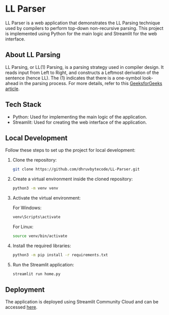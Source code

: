 # LL Parser

LL Parser is a web application that demonstrates the LL Parsing technique used by compilers to perform top-down non-recursive parsing. This project is implemented using Python for the main logic and Streamlit for the web interface.

## About LL Parsing

LL Parsing, or LL(1) Parsing, is a parsing strategy used in compiler design. It reads input from Left to Right, and constructs a Leftmost derivation of the sentence (hence LL). The (1) indicates that there is a one-symbol look-ahead in the parsing process. For more details, refer to this [GeeksforGeeks article](https://www.geeksforgeeks.org/construction-of-ll1-parsing-table/).

## Tech Stack

- Python: Used for implementing the main logic of the application.
- Streamlit: Used for creating the web interface of the application.

## Local Development

Follow these steps to set up the project for local development:

1. Clone the repository:
   ```bash
   git clone https://github.com/dhruvbytecode/LL-Parser.git
   ```
2. Create a virtual environment inside the cloned repository:
   ```bash
   python3 -m venv venv
   ```
3. Activate the virtual environment:

   For Windows:
   ```bash
   venv\Scripts\activate
   ```
   For Linux:
   ```bash
   source venv/bin/activate
   ```
4. Install the required libraries:
   ```bash
   python3 -m pip install -r requirements.txt
   ```
5. Run the Streamlit application:
   ```bash
   streamlit run home.py
   ```

## Deployment

The application is deployed using Streamlit Community Cloud and can be accessed [here](https://ll-parsing.streamlit.app/).
